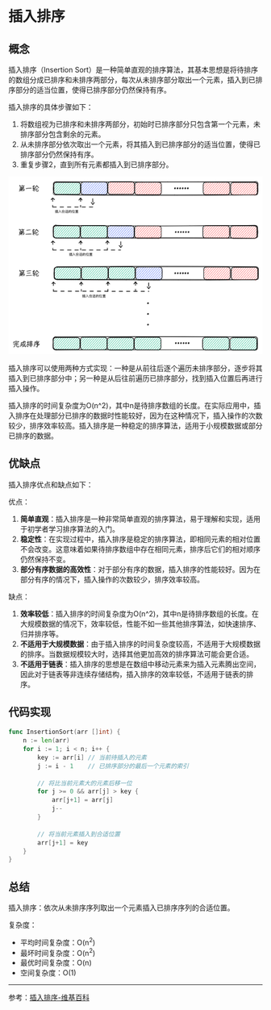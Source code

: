 # 插入排序

## 概念

插入排序（Insertion Sort）是一种简单直观的排序算法，其基本思想是将待排序的数组分成已排序和未排序两部分，每次从未排序部分取出一个元素，插入到已排序部分的适当位置，使得已排序部分仍然保持有序。

插入排序的具体步骤如下：
1. 将数组视为已排序和未排序两部分，初始时已排序部分只包含第一个元素，未排序部分包含剩余的元素。
2. 从未排序部分依次取出一个元素，将其插入到已排序部分的适当位置，使得已排序部分仍然保持有序。
3. 重复步骤2，直到所有元素都插入到已排序部分。

<center>

![](https://github.com/iDukeLu/iDukeLu.github.io/blob/main/static/excalidraw/sort/insertion_sort.excalidraw.png?raw=true)

</center>

插入排序可以使用两种方式实现：一种是从前往后逐个遍历未排序部分，逐步将其插入到已排序部分中；另一种是从后往前遍历已排序部分，找到插入位置后再进行插入操作。

插入排序的时间复杂度为O(n^2)，其中n是待排序数组的长度。在实际应用中，插入排序在处理部分已排序的数据时性能较好，因为在这种情况下，插入操作的次数较少，排序效率较高。插入排序是一种稳定的排序算法，适用于小规模数据或部分已排序的数据。

## 优缺点

插入排序优点和缺点如下：

优点：
1. **简单直观**：插入排序是一种非常简单直观的排序算法，易于理解和实现，适用于初学者学习排序算法的入门。
2. **稳定性**：在实现过程中，插入排序是稳定的排序算法，即相同元素的相对位置不会改变。这意味着如果待排序数组中存在相同元素，排序后它们的相对顺序仍然保持不变。
3. **部分有序数据的高效性**：对于部分有序的数据，插入排序的性能较好。因为在部分有序的情况下，插入操作的次数较少，排序效率较高。

缺点：
1. **效率较低**：插入排序的时间复杂度为O(n^2)，其中n是待排序数组的长度。在大规模数据的情况下，效率较低，性能不如一些其他排序算法，如快速排序、归并排序等。
2. **不适用于大规模数据**：由于插入排序的时间复杂度较高，不适用于大规模数据的排序。当数据规模较大时，选择其他更加高效的排序算法可能会更合适。
3. **不适用于链表**：插入排序的思想是在数组中移动元素来为插入元素腾出空间，因此对于链表等非连续存储结构，插入排序的效率较低，不适用于链表的排序。

## 代码实现

```go
func InsertionSort(arr []int) {
    n := len(arr)
    for i := 1; i < n; i++ {
        key := arr[i] // 当前待插入的元素
        j := i - 1    // 已排序部分的最后一个元素的索引

        // 将比当前元素大的元素后移一位
        for j >= 0 && arr[j] > key {
            arr[j+1] = arr[j]
            j--
        }

        // 将当前元素插入到合适位置
        arr[j+1] = key
    }
}
```

## 总结

插入排序：依次从未排序序列取出一个元素插入已排序序列的合适位置。

复杂度：
- 平均时间复杂度：O(n<sup>2</sup>)
- 最坏时间复杂度：O(n<sup>2</sup>)
- 最优时间复杂度：O(n)
- 空间复杂度：O(1)

--- 

参考：[插入排序-维基百科](https://zh.wikipedia.org/wiki/%E6%8F%92%E5%85%A5%E6%8E%92%E5%BA%8F)